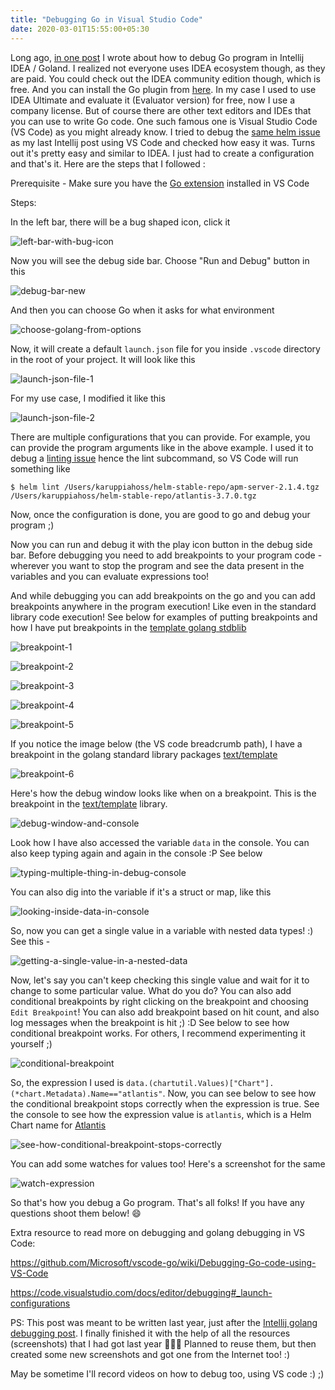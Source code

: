 ```yaml
---
title: "Debugging Go in Visual Studio Code"
date: 2020-03-01T15:55:00+05:30
---
```


Long ago, [in one post](/blog/posts/debugging-go-in-intellij-idea-or-goland/) I wrote about how to debug Go
program in Intellij IDEA / Goland. I realized not everyone uses IDEA ecosystem though, as they are paid. You
could check out the IDEA community edition though, which is free. And you can install the Go plugin from
[here](https://plugins.jetbrains.com/plugin/9568-go). In my case I used to use IDEA Ultimate and evaluate it
(Evaluator version) for free, now I use a company license. But of course there are other text editors and
IDEs that you can use to write Go code. One such famous one is Visual Studio Code (VS Code) as you might
already know. I tried to debug the [same helm issue](https://github.com/helm/helm/issues/6079) as my last
Intellij post using VS Code and checked how easy it was. Turns out it's pretty easy and similar to IDEA. I
just had to create a configuration and that's it. Here are the steps that I followed :

Prerequisite - Make sure you have the [Go extension](https://marketplace.visualstudio.com/items?itemName=ms-vscode.Go) installed in VS Code

Steps:

In the left bar, there will be a bug shaped icon, click it

![left-bar-with-bug-icon](/blog/img/debugging-go-in-vs-code/left-bar-with-bug-icon.png "left-bar-with-bug-icon")

Now you will see the debug side bar. Choose "Run and Debug" button in this

![debug-bar-new](/blog/img/debugging-go-in-vs-code/debug-bar-new.png "debug-bar-new")

And then you can choose Go when it asks for what environment

![choose-golang-from-options](/blog/img/debugging-go-in-vs-code/choose-golang-from-options.png "choose-golang-from-options")

Now, it will create a default `launch.json` file for you inside `.vscode` directory in the root of your
project. It will look like this

![launch-json-file-1](/blog/img/debugging-go-in-vs-code/launch-json-file-1.png "launch-json-file-1")

For my use case, I modified it like this

![launch-json-file-2](/blog/img/debugging-go-in-vs-code/launch-json-file-2.png "launch-json-file-2")

There are multiple configurations that you can provide. For example, you can provide the program arguments like in the above example. I used it to debug a [linting issue](https://github.com/helm/helm/issues/6079) hence the lint subcommand, so VS Code will run something like

```
$ helm lint /Users/karuppiahoss/helm-stable-repo/apm-server-2.1.4.tgz /Users/karuppiahoss/helm-stable-repo/atlantis-3.7.0.tgz
```

Now, once the configuration is done, you are good to go and debug your program ;)

Now you can run and debug it with the play icon button in the debug side bar. Before debugging you need to add breakpoints to your program code - wherever you want to stop the program and see the data present in the variables and you can evaluate expressions too!

And while debugging you can add breakpoints on the go and you can add breakpoints anywhere in the program execution! Like even in the standard library code execution! See below for examples of putting breakpoints and how I have put breakpoints in the [template golang stdblib](https://golang.org/pkg/text/template/)

![breakpoint-1](/blog/img/debugging-go-in-vs-code/breakpoint-1.png "breakpoint-1")

![breakpoint-2](/blog/img/debugging-go-in-vs-code/breakpoint-2.png "breakpoint-2")

![breakpoint-3](/blog/img/debugging-go-in-vs-code/breakpoint-3.png "breakpoint-3")

![breakpoint-4](/blog/img/debugging-go-in-vs-code/breakpoint-4.png "breakpoint-4")

![breakpoint-5](/blog/img/debugging-go-in-vs-code/breakpoint-5.png "breakpoint-5")

If you notice the image below (the VS code breadcrumb path), I have a breakpoint in the golang standard library packages [text/template](https://golang.org/pkg/text/template)

![breakpoint-6](/blog/img/debugging-go-in-vs-code/breakpoint-6.png "breakpoint-6")

Here's how the debug window looks like when on a breakpoint. This is the breakpoint in the [text/template](https://golang.org/pkg/text/template) library. 

![debug-window-and-console](/blog/img/debugging-go-in-vs-code/debug-window-and-console.png "debug-window-and-console")

Look how I have also accessed the variable `data` in the console. You can also keep typing again and again in the console :P See below

![typing-multiple-thing-in-debug-console](/blog/img/debugging-go-in-vs-code/typing-multiple-thing-in-debug-console.png "typing-multiple-thing-in-debug-console")

You can also dig into the variable if it's a struct or map, like this

![looking-inside-data-in-console](/blog/img/debugging-go-in-vs-code/looking-inside-data-in-console.png "looking-inside-data-in-console")

So, now you can get a single value in a variable with nested data types! :) See this - 

![getting-a-single-value-in-a-nested-data](/blog/img/debugging-go-in-vs-code/getting-a-single-value-in-a-nested-data.png "getting-a-single-value-in-a-nested-data")

Now, let's say you can't keep checking this single value and wait for it to change to some particular
value. What do you do? You can also add conditional breakpoints by right clicking on the breakpoint and
choosing `Edit Breakpoint`! You can also add breakpoint based on hit count, and also log messages when the
breakpoint is hit ;) :D See below to see how conditional breakpoint works. For others, I recommend
experimenting it yourself ;)

![conditional-breakpoint](/blog/img/debugging-go-in-vs-code/conditional-breakpoint.png "conditional-breakpoint")

So, the expression I used is `data.(chartutil.Values)["Chart"].(*chart.Metadata).Name=="atlantis"`. Now, you
can see below to see how the conditional breakpoint stops correctly when the expression is true. See the console to see how
the expression value is `atlantis`, which is a Helm Chart name for [Atlantis](https://www.runatlantis.io/)

![see-how-conditional-breakpoint-stops-correctly](/blog/img/debugging-go-in-vs-code/see-how-conditional-breakpoint-stops-correctly.png "see-how-conditional-breakpoint-stops-correctly")

You can add some watches for values too! Here's a screenshot for the same

![watch-expression](/blog/img/debugging-go-in-vs-code/watch-expression.png "watch-expression")

So that's how you debug a Go program. That's all folks! If you have any questions shoot them below! 😄

Extra resource to read more on debugging and golang debugging in VS Code:

https://github.com/Microsoft/vscode-go/wiki/Debugging-Go-code-using-VS-Code

https://code.visualstudio.com/docs/editor/debugging#_launch-configurations

PS: This post was meant to be written last year, just after the [Intellij golang debugging post](/blog/posts/debugging-go-in-intellij-idea-or-goland/). I finally finished it with the help of all the resources (screenshots) that I had got last year 🙈😅😂 Planned to reuse them, but then created some new screenshots and got one from the Internet too! :)

May be sometime I'll record videos on how to debug too, using VS code :) ;)